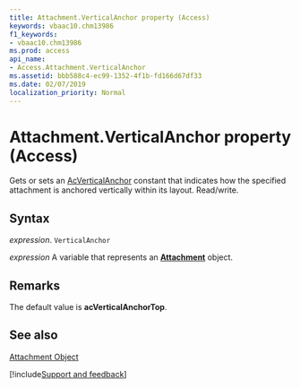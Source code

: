 ```yaml
---
title: Attachment.VerticalAnchor property (Access)
keywords: vbaac10.chm13986
f1_keywords:
- vbaac10.chm13986
ms.prod: access
api_name:
- Access.Attachment.VerticalAnchor
ms.assetid: bbb588c4-ec99-1352-4f1b-fd166d67df33
ms.date: 02/07/2019
localization_priority: Normal
---
```



# Attachment.VerticalAnchor property (Access)

Gets or sets an [AcVerticalAnchor](Access.AcVerticalAnchor.md) constant that indicates how the specified attachment is anchored vertically within its layout. Read/write.


## Syntax

_expression_. `VerticalAnchor`

_expression_ A variable that represents an **[Attachment](Access.Attachment.md)** object.


## Remarks

The default value is  **acVerticalAnchorTop**.


## See also


[Attachment Object](Access.Attachment.md)

[!include[Support and feedback](~/includes/feedback-boilerplate.md)]